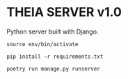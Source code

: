 # THEIA SERVER v1.0

Python server built with Django.

```
source env/bin/activate
```

```
pip install -r requirements.txt
```

```
poetry run manage.py runserver
```
